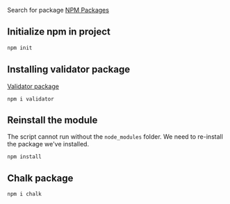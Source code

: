 Search for package [NPM Packages](https://www.npmjs.com/)

## Initialize npm in project

```js
npm init
```

## Installing validator package

[Validator package](https://www.npmjs.com/package/validator)

```
npm i validator
```

## Reinstall the module

The script cannot run without the `node_modules` folder. We need to re-install the package we've installed.

```
npm install
```

## Chalk package

```
npm i chalk
```

